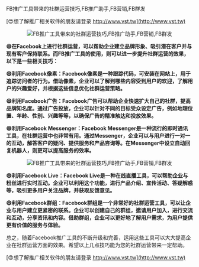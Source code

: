 FB推广工具带来的社群运营技巧,FB推广助手,FB营销,FB群发

[😍想了解推广相关软件的朋友请登录 http://www.vst.tw](http://www.vst.tw)

 <center><img src="https://vst.tw/MP4/tuiguang/png/6.png" alt="FB推广工具带来的社群运营技巧,FB推广助手,FB营销,FB群发"></center>

**😄在Facebook上进行社群运营，可以帮助企业建立品牌形象、吸引潜在客户并与现有客户保持联系。而FB推广工具的使用，则可以进一步提升社群运营的效果，以下是一些相关技巧：**

**😄利用Facebook像素：Facebook像素是一种跟踪代码，可安装在网站上，用于追踪访问者的行为。借助像素，企业可以了解到哪些内容受到用户的欢迎，了解用户的兴趣爱好，并根据这些信息优化社群运营策略。**

**😄利用Facebook广告：Facebook广告可以帮助企业快速扩大自己的社群，提高品牌知名度。通过广告投放，企业可以针对不同的目标受众设定广告，例如地理位置、年龄、性别、兴趣等等，以确保广告的精准触达和投放效果。**

**😄利用Facebook Messenger：Facebook Messenger是一种流行的即时通讯工具，在社群运营中也非常有用。通过Messenger，企业可以与用户进行一对一的互动，解答客户的疑问、提供服务和产品咨询等。在Messenger中设立自动回复机器人，则更可以提高服务的效率。**

 <center><img src="https://vst.tw/MP4/tuiguang/png/8.png" alt="FB推广工具带来的社群运营技巧,FB推广助手,FB营销,FB群发"></center>

**😄利用Facebook Live：Facebook Live是一种在线直播工具，可以帮助企业与粉丝进行实时互动。企业可以利用这个功能，进行产品介绍、宣传活动、答疑解惑等，吸引更多用户关注品牌，并获取反馈意见。**

**😄利用Facebook群组：Facebook群组是一个非常好的社群运营工具，可以让企业与用户建立更紧密的联系。企业可以创建自己的群组，邀请用户加入，进行交流和互动，分享资讯和内容。借助群组，企业可以更好地了解用户需求，为用户提供更有价值的服务与体验。**

总之，随着Facebook推广工具的不断升级和完善，运用这些工具可以大大提高企业在社群运营方面的效果。希望以上几点技巧能为您的社群运营带来一定帮助。

[😍想了解推广相关软件的朋友请登录 http://www.vst.tw](http://www.vst.tw)



